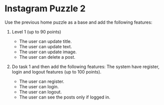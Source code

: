 # Instagram Puzzle 2

Use the previous home puzzle as a base and add the following features:


1) Level 1 (up to 90 points)
    * The user can update title.
    * The user can update text. 
    * The user can update image.
    * The user can delete a post.

2) Do task 1 and then add the following features: The system have register, login and logout features (up to 100 points).
    * The user can register.
    * The user can login.
    * The user can logout.
    * The user can see the posts only if logged in.